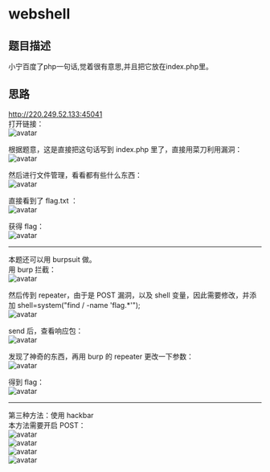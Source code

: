 # webshell
## 题目描述
小宁百度了php一句话,觉着很有意思,并且把它放在index.php里。  
## 思路
http://220.249.52.133:45041  
打开链接：  
![avatar](./picture/webshell_0.png)  

根据题意，这是直接把这句话写到 index.php 里了，直接用菜刀利用漏洞：  
![avatar](./picture/webshell_1.png) 

然后进行文件管理，看看都有些什么东西：  
![avatar](./picture/webshell_2.jpg)  

直接看到了 flag.txt ：  
![avatar](./picture/webshell_3.png)  

获得 flag：  
![avatar](./picture/webshell_4.png)  

---
本题还可以用 burpsuit 做。  
用 burp 拦截：  
![avatar](./picture/webshell_5.png)  

然后传到 repeater，由于是 POST 漏洞，以及 shell 变量，因此需要修改，并添加 shell=system("find / -name 'flag.*'");  
![avatar](./picture/webshell_6.png)  

send 后，查看响应包：  
![avatar](./picture/webshell_7.png)  

发现了神奇的东西，再用 burp 的 repeater 更改一下参数：  
![avatar](./picture/webshell_8.png)  

得到 flag：  
![avatar](./picture/webshell_9.png)  

---
第三种方法：使用 hackbar  
本方法需要开启 POST：  
![avatar](./picture/webshell_10.png)  
![avatar](./picture/webshell_11.png)  
![avatar](./picture/webshell_12.png)  
![avatar](./picture/webshell_13.png)  




